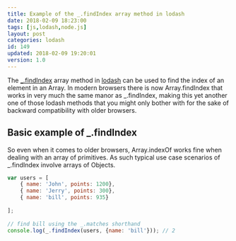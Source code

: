 ```yaml
---
title: Example of the _.findIndex array method in lodash
date: 2018-02-09 18:23:00
tags: [js,lodash,node.js]
layout: post
categories: lodash
id: 149
updated: 2018-02-09 19:20:01
version: 1.0
---
```


The [\_.findIndex](https://lodash.com/docs/4.17.5#findIndex) array method in [lodash](https://lodash.com/) can be used to find the index of an element in an Array. In modern browsers there is now Array.findIndex that works in very much the same manor as \_.findIndex, making this yet another one of those lodash methods that you might only bother with for the sake of backward compatibility with older browsers.

<!-- more -->

## Basic example of \_.findIndex

So even when it comes to older browsers, Array.indexOf works fine when dealing with an array of primitives. As such typical use case scenarios of \_.findIndex involve arrays of Objects.

```js
var users = [
    { name: 'John', points: 1200},
    { name: 'Jerry', points: 300}, 
    { name: 'bill', points: 935}
 
];
 
// find bill using the _.matches shorthand
console.log(_.findIndex(users, {name: 'bill'})); // 2
```
